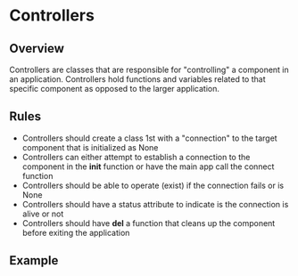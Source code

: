 # Controllers

## Overview
Controllers are classes that are responsible for "controlling" a component in an application. Controllers hold functions and variables related to that specific component as opposed to the larger application.

## Rules
- Controllers should create a class 1st with a "connection" to the target component that is initialized as None
- Controllers can either attempt to establish a connection to the component in the __init__ function or have the main app call the connect function
- Controllers should be able to operate (exist) if the connection fails or is None
- Controllers should have a status attribute to indicate is the connection is alive or not
- Controllers should have __del__ a function that cleans up the component before exiting the application

## Example

